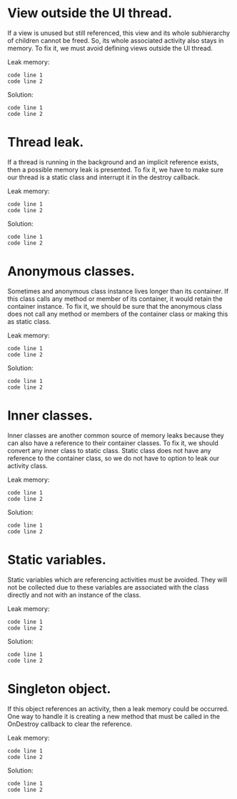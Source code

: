 # View outside the UI thread.
If a view is unused but still referenced, this view and its whole subhierarchy of children cannot be freed. So, its whole associated activity also stays in memory. To fix it, we must avoid defining views outside the UI thread.

Leak memory:
```
code line 1
code line 2
```

Solution:
```
code line 1
code line 2
```

# Thread leak.
If a thread is running in the background and an implicit reference exists, then a possible memory leak is presented. To fix it, we have to make sure our thread is a static class and interrupt it in the destroy callback.

Leak memory:
```
code line 1
code line 2
```

Solution:
```
code line 1
code line 2
```

# Anonymous classes.
Sometimes and anonymous class instance lives longer than its container. If this class calls any method or member of its container, it would retain the container instance. To fix it, we should be sure that the anonymous class does not call any method or members of the container class or making this as static class.

Leak memory:
```
code line 1
code line 2
```

Solution:
```
code line 1
code line 2
```

# Inner classes.
Inner classes are another common source of memory leaks because they can also have a reference to their container classes. To fix it, we should convert any inner class to static class. Static class does not have any reference to the container class, so we do not have to option to leak our activity class.

Leak memory:
```
code line 1
code line 2
```

Solution:
```
code line 1
code line 2
```

# Static variables. 
Static variables which are referencing activities must be avoided. They will not be collected due to these variables are associated with the class directly and not with an instance of the class.

Leak memory:
```
code line 1
code line 2
```

Solution:
```
code line 1
code line 2
```

# Singleton object.
If this object references an activity, then a leak memory could be occurred. One way to handle it is creating a new method that must be called in the OnDestroy callback to clear the reference.

Leak memory:
```
code line 1
code line 2
```

Solution:
```
code line 1
code line 2
```

